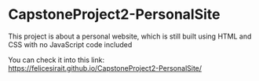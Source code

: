 # CapstoneProject2-PersonalSite
This project is about a personal website, which is still built using HTML and CSS with no JavaScript code included

You can check it into this link: 
https://felicesirait.github.io/CapstoneProject2-PersonalSite/
